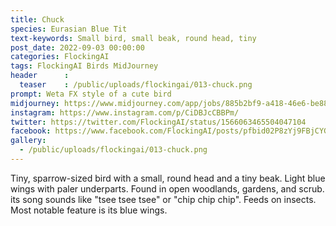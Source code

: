 ```yaml
---
title: Chuck
species: Eurasian Blue Tit
text-keywords: Small bird, small beak, round head, tiny
post_date: 2022-09-03 00:00:00
categories: FlockingAI
tags: FlockingAI Birds MidJourney
header      :
  teaser    : /public/uploads/flockingai/013-chuck.png
prompt: Weta FX style of a cute bird
midjourney: https://www.midjourney.com/app/jobs/885b2bf9-a418-46e6-be88-e9409fc6d982
instagram: https://www.instagram.com/p/CiDBJcCBBPm/
twitter: https://twitter.com/FlockingAI/status/1566063465504047104
facebook: https://www.facebook.com/FlockingAI/posts/pfbid02P8zYj9FBjCYGLpka3ba9uVzYfDB2wrLMP9WNAxpHNQpDQQSWbBMFdCJf8BskS1ukl
gallery: 
  - /public/uploads/flockingai/013-chuck.png
---
```


Tiny, sparrow-sized bird with a small, round head and a tiny beak. Light blue wings with paler underparts. Found in open woodlands, gardens, and scrub. its song sounds like "tsee tsee tsee" or "chip chip chip". Feeds on insects. Most notable feature is its blue wings.

